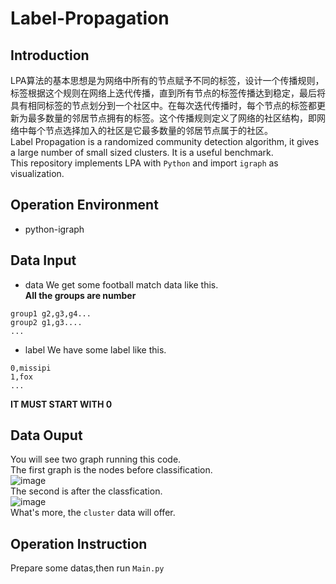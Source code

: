 # Label-Propagation
## Introduction
  LPA算法的基本思想是为网络中所有的节点赋予不同的标签，设计一个传播规则，标签根据这个规则在网络上迭代传播，直到所有节点的标签传播达到稳定，最后将具有相同标签的节点划分到一个社区中。在每次迭代传播时，每个节点的标签都更新为最多数量的邻居节点拥有的标签。这个传播规则定义了网络的社区结构，即网络中每个节点选择加入的社区是它最多数量的邻居节点属于的社区。<br>
  Label Propagation is a randomized community detection algorithm, it gives a large number of small sized clusters. It is a useful benchmark. <br>
This repository implements LPA with `Python` and import `igraph` as visualization.
## Operation Environment
- python-igraph
## Data Input
- data
 We get some football match data like this.<br>
 **All the groups are number**
 ```
 group1 g2,g3,g4...
 group2 g1,g3....
 ...
 ```
- label
 We have some label like this.<br>
 ```
 0,missipi
 1,fox
 ...
 ```
 **IT MUST START WITH 0**
 
 ## Data Ouput
 You will see two graph running this code.<br>
 The first graph is the nodes before classification.<br>
 ![image](https://github.com/TerenceLiu2/Label-Propagation-LPA-/blob/master/Img/igraphv_QvzI.png)<br>
 The second is after the classfication.<br>
 ![image](https://github.com/TerenceLiu2/Label-Propagation-LPA-/blob/master/Img/igraphaoLkvj.png)<br>
 What's more, the `cluster` data will offer.
 ## Operation Instruction
 Prepare some datas,then run `Main.py`
